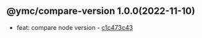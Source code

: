 <a name="1.0.0">

## @ymc/compare-version 1.0.0(2022-11-10)</a> 
- feat: compare node version - [c1c473c43](https://github.com/ymc-github/js-idea/commit/bc1c473c43603447ba256e5e707a1bb32b2d808c "feat(core): compare node version&#10;&#10;set inner file disable ./xx/xx&#10;&#10;generated by ymc@robot")